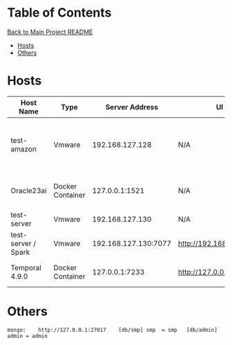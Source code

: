 # Table of Contents
[Back to Main Project README](../README.md)
- [Hosts](#hosts)
- [Others](#others)
# Hosts
<table>
<thead>
<tr>
    <th>Host Name</th>
    <th>Type</th>
    <th>Server Address</th>
    <th>UI Link</th>
    <th>Description</th>
    <th>Accounts</th>
</tr>
</thead>
<tbody>
<tr>
    <td>test-amazon</td>
    <td>Vmware</td>
    <td>192.168.127.128</td>
    <td>N/A</td>
    <td>Test LocalStack Server for debugging Amazon Services</td>
    <td>N/A</td>
</tr>
<tr>
    <td>Oracle23ai</td>
    <td>Docker Container</td>
    <td>127.0.0.1:1521</td>
    <td>N/A</td>
    <td>Oracle23ai</td>
    <td> 
        FREE (sid) = SYS, SYSTEM = Simi110120% 
    </td>
</tr>
<tr>
    <td>test-server</td>
    <td>Vmware</td>
    <td>192.168.127.130</td>
    <td>N/A</td>
    <td>Integration Server</td>
    <td>
N/A
    </td>
</tr>
<tr>
    <td>test-server / Spark</td>
    <td>Vmware</td>
    <td>192.168.127.130:7077</td>
    <td><a href="http://192.168.127.130:8080">http://192.168.127.130:8080</a></td>
    <td>Test Spark server</td>
    <td>N/A</td>
</tr>
<tr>
    <td>Temporal 4.9.0 </td>
    <td>Docker Container</td>
    <td>127.0.0.1:7233</td>
    <td><a href="http://127.0.0.1:48160">http://127.0.0.1:48160</a></td>
    <td>Test temporal server</td>
    <td>N/A</td>
</tr>
</tbody>
</table>

# Others
```text
mongo:    http://127.0.0.1:27017    [db/smp] smp  = smp   [db/admin] admin = admin
```

